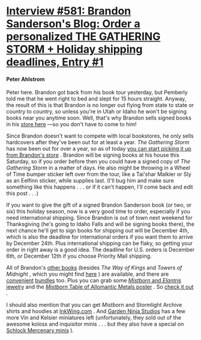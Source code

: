 # [Interview #581: Brandon Sanderson's Blog: Order a personalized THE GATHERING STORM + Holiday shipping deadlines, Entry #1](https://www.theoryland.com/intvmain.php?i=581#1)

#### Peter Ahlstrom

Peter here. Brandon got back from his book tour yesterday, but Pemberly told me that he went right to bed and slept for 15 hours straight. Anyway, the result of this is that Brandon is no longer out flying from state to state or country to country, so unless you're in Utah or Idaho he won't be signing books near you anytime soon. Well, that's why Brandon sells signed books in his
[store here](http://brandonsanderson.com/store)
—so you don't have to come to him!

Since Brandon doesn't want to compete with local bookstores, he only sells hardcovers after they've been out for at least a year.
*The Gathering Storm*
has now been out for over a year, so as of today
[you can start picking it up from Brandon's store](http://brandonsanderson.com/store/item/47/Signed-The-Gathering-Storm%E2%80%94Hardcover)
. Brandon will be signing books at his house this Saturday, so if you order before then you could have a signed copy of
*The Gathering Storm*
in a matter of days. He also might be throwing in a Wheel of Time bumper sticker left over from the tour, like a Tai'shar Malkier or Sly as an Eelfinn sticker, while supplies last. (I'll bug him and make sure something like this happens . . . or if it can't happen, I'll come back and edit this post . . .)

If you want to give the gift of a signed Brandon Sanderson book (or two, or six) this holiday season, now is a very good time to order, especially if you need international shipping. Since Brandon is out of town next weekend for Thanksgiving (he's going to Idaho Falls and will be signing books there), the next chance he'll get to sign books for shipping out will be December 4th, which is also the deadline for international orders if you want them to arrive by December 24th. Plus international shipping can be flaky, so getting your order in right away is a good idea. The deadline for U.S. orders is December 6th, or December 12th if you choose Priority Mail shipping.

All of Brandon's
[other books](http://brandonsanderson.com/store/1/Signed-Hardbacks-and-Bookplates)
(besides
*The Way of Kings*
and
*Towers of Midnight*
, which you might find
[here](http://brandonsanderson.com/article/58/Where-to-Buy-Signed-Hardcovers)
) are available, and there are
[convenient](http://brandonsanderson.com/store/item/42/Signed-Mistborn-Trilogy-Bundle-andmdash-Hardcover)
[bundles](http://brandonsanderson.com/store/item/46/Signed-ElantrisMistborn-TrilogyWarbreaker-Hardcovers-5-Pack)
too. Plus you can grab some
[*Mistborn*
and
*Elantris*
jewelry](http://brandonsanderson.com/store/4/Jewelry)
and the
[*Mistborn*
Table of Allomantic Metals poster](http://brandonsanderson.com/store/item/39/Table-of-Allomantic-Metals)
. So
[check it out](http://brandonsanderson.com/store)
.

I should also mention that you can get
*Mistborn*
and Stormlight Archive shirts and hoodies at
[InkWing.com](http://store.inkwing.com/)
. And
[Garden Ninja Studios](http://www.gardenninja.com/shop/products-page/?category=5)
has a few more Vin and Kelsier miniatures left (unfortunately, they sold out of the awesome koloss and inquisitor minis . . . but they also have a special on
[Schlock Mercenary minis](http://www.gardenninja.com/shop/products-page/?category=9)
).

